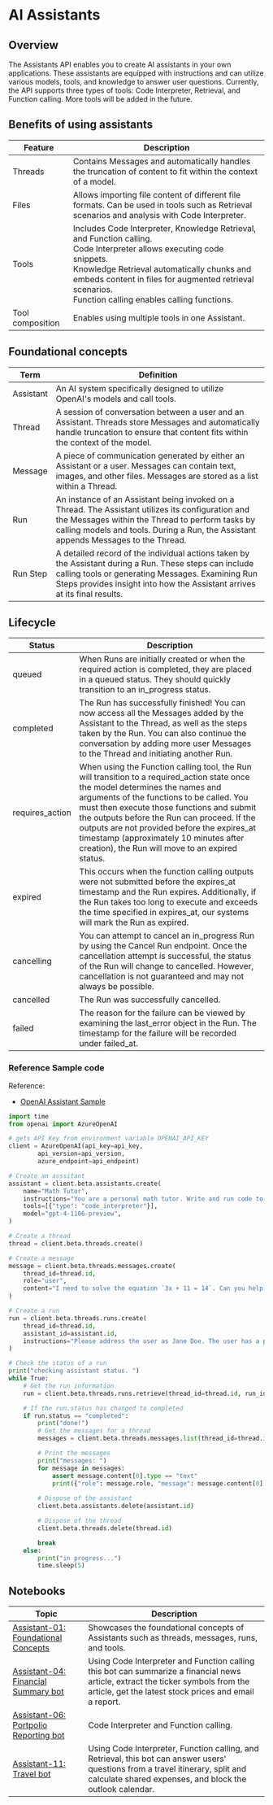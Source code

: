 # AI Assistants

## Overview

The Assistants API enables you to create AI assistants in your own applications. These assistants are equipped with instructions and can utilize various models, tools, and knowledge to answer user questions. Currently, the API supports three types of tools: Code Interpreter, Retrieval, and Function calling. More tools will be added in the future.

## Benefits of using assistants

| Feature | Description |
|--------------------|----------------------------------------------------------------------------------------------------------------------------------------------------------------------------------------------------------------------------------|
| Threads | Contains Messages and automatically handles the truncation of content to fit within the context of a model. |
| Files | Allows importing file content of different file formats. Can be used in tools such as Retrieval scenarios and analysis with Code Interpreter. |
| Tools | Includes Code Interpreter, Knowledge Retrieval, and Function calling.<br>  Code Interpreter allows executing code snippets.<br>  Knowledge Retrieval automatically chunks and embeds content in files for augmented retrieval scenarios.<br>  Function calling enables calling functions. |
| Tool composition | Enables using multiple tools in one Assistant. |

## Foundational concepts

| Term | Definition |
|--------------------|--------------------------------------------------------------------------------------------------------------------------------------------------------------------------------------------------------------------------------|
| Assistant | An AI system specifically designed to utilize OpenAI's models and call tools. |
| Thread | A session of conversation between a user and an Assistant. Threads store Messages and automatically handle truncation to ensure that content fits within the context of the model. |
| Message | A piece of communication generated by either an Assistant or a user. Messages can contain text, images, and other files. Messages are stored as a list within a Thread. |
| Run | An instance of an Assistant being invoked on a Thread. The Assistant utilizes its configuration and the Messages within the Thread to perform tasks by calling models and tools. During a Run, the Assistant appends Messages to the Thread. |
| Run Step | A detailed record of the individual actions taken by the Assistant during a Run. These steps can include calling tools or generating Messages. Examining Run Steps provides insight into how the Assistant arrives at its final results. |

## Lifecycle

| Status | Description |
|--------------|---------------------------------------------------------------------------------------------------------------------------------------------------------------------------------------------------------------------------------------------------------------------------------------------------------------------------------------------------------------------------------------------------------------------------------------------------------------------------------------------------|
| queued | When Runs are initially created or when the required action is completed, they are placed in a queued status. They should quickly transition to an in_progress status. | | in_progress | While in_progress, the Assistant utilizes the model and tools to perform steps. The progress of the Run can be monitored by examining the Run Steps. |
| completed | The Run has successfully finished! You can now access all the Messages added by the Assistant to the Thread, as well as the steps taken by the Run. You can also continue the conversation by adding more user Messages to the Thread and initiating another Run. |
| requires_action | When using the Function calling tool, the Run will transition to a required_action state once the model determines the names and arguments of the functions to be called. You must then execute those functions and submit the outputs before the Run can proceed. If the outputs are not provided before the expires_at timestamp (approximately 10 minutes after creation), the Run will move to an expired status. |
| expired | This occurs when the function calling outputs were not submitted before the expires_at timestamp and the Run expires. Additionally, if the Run takes too long to execute and exceeds the time specified in expires_at, our systems will mark the Run as expired. |
| cancelling | You can attempt to cancel an in_progress Run by using the Cancel Run endpoint. Once the cancellation attempt is successful, the status of the Run will change to cancelled. However, cancellation is not guaranteed and may not always be possible. |
| cancelled | The Run was successfully cancelled. |
| failed | The reason for the failure can be viewed by examining the last_error object in the Run. The timestamp for the failure will be recorded under failed_at. |

### Reference Sample code

Reference:

- [OpenAI Assistant Sample](https://github.com/openai/openai-python/blob/main/examples/assistant.py)

```python
import time
from openai import AzureOpenAI

# gets API Key from environment variable OPENAI_API_KEY
client = AzureOpenAI(api_key=api_key,
        api_version=api_version,
        azure_endpoint=api_endpoint)

# Create an asssitant
assistant = client.beta.assistants.create(
    name="Math Tutor",
    instructions="You are a personal math tutor. Write and run code to answer math questions.",
    tools=[{"type": "code_interpreter"}],
    model="gpt-4-1106-preview",
)

# Create a thread
thread = client.beta.threads.create()

# Create a message
message = client.beta.threads.messages.create(
    thread_id=thread.id,
    role="user",
    content="I need to solve the equation `3x + 11 = 14`. Can you help me?",
)

# Create a run
run = client.beta.threads.runs.create(
    thread_id=thread.id,
    assistant_id=assistant.id,
    instructions="Please address the user as Jane Doe. The user has a premium account.",
)

# Check the status of a run
print("checking assistant status. ")
while True:
    # Get the run information
    run = client.beta.threads.runs.retrieve(thread_id=thread.id, run_id=run.id)

    # If the run.status has changed to completed
    if run.status == "completed":
        print("done!")
        # Get the messages for a thread
        messages = client.beta.threads.messages.list(thread_id=thread.id)

        # Print the messages
        print("messages: ")
        for message in messages:
            assert message.content[0].type == "text"
            print({"role": message.role, "message": message.content[0].text.value})
        
        # Dispose of the assistant
        client.beta.assistants.delete(assistant.id)

        # Dispose of the thread
        client.beta.threads.delete(thread.id)

        break
    else:
        print("in progress...")
        time.sleep(5)
```

## Notebooks

| Topic | Description |
|----------------------|--------------------------------------------------|
| [Assistant-01: Foundational Concepts](notebooks/assistant-01-code_interpreter.ipynb) | Showcases the foundational concepts of Assistants such as threads, messages, runs, and tools. |
| [Assistant-04: Financial Summary bot](notebooks/assistant-04-function_la_email.ipynb) | Using Code Interpreter and Function calling this bot can summarize a financial news article, extract the ticker symbols from the article, get the latest stock prices and email a report. |
| [Assistant-06: Portpolio Reporting bot](notebooks/assistant-06-code_function_la_email.ipynb) | Code Interpreter and Function calling. |
| [Assistant-11: Travel bot](notebooks/assistant-11-Travelbot.ipynb) | Using Code Interpreter, Function calling, and Retrieval, this bot can answer users' questions from a travel itinerary, split and calculate shared expenses, and block the outlook calendar. |
